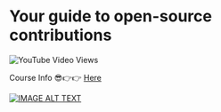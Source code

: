 # Your guide to open-source contributions  
![YouTube Video Views](https://img.shields.io/youtube/views/inZUgh8p1d4)  

Course Info 😎👉👉 [Here](https://wemakedevs.org/courses/opensource)   

[![IMAGE ALT TEXT](http://img.youtube.com/vi/inZUgh8p1d4/0.jpg)](http://www.youtube.com/watch?v=inZUgh8p1d4 "Open Source Course Launch [FREE]
")



